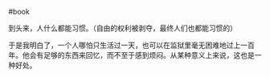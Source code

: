 #book 








到头来，人什么都能习惯。（自由的权利被剥夺，最终人们也都能习惯的）

于是我明白了，一个人哪怕只生活过一天，也可以在监狱里毫无困难地过上一百年。他会有足够的东西来回忆，而不至于感到烦闷。从某种意义上来说，这也是一种好处。































